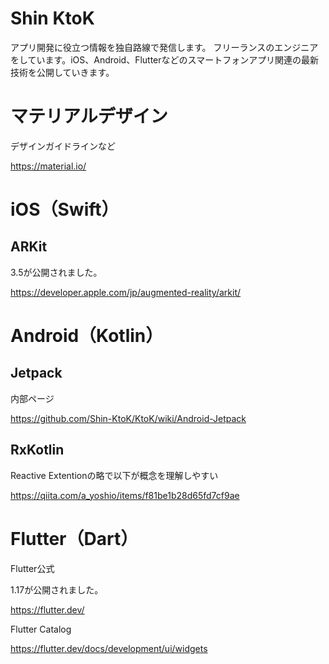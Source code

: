# Shin KtoK

アプリ開発に役立つ情報を独自路線で発信します。
フリーランスのエンジニアをしています。iOS、Android、Flutterなどのスマートフォンアプリ関連の最新技術を公開していきます。

# マテリアルデザイン 

デザインガイドラインなど

https://material.io/

# iOS（Swift）

## ARKit
3.5が公開されました。

https://developer.apple.com/jp/augmented-reality/arkit/

# Android（Kotlin）

## Jetpack

内部ページ

https://github.com/Shin-KtoK/KtoK/wiki/Android-Jetpack

## RxKotlin

Reactive Extentionの略で以下が概念を理解しやすい

https://qiita.com/a_yoshio/items/f81be1b28d65fd7cf9ae

# Flutter（Dart）

Flutter公式

1.17が公開されました。

https://flutter.dev/

Flutter Catalog

https://flutter.dev/docs/development/ui/widgets


